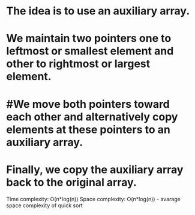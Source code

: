 # The idea is to use an auxiliary array.

# We maintain two pointers one to leftmost or smallest element and other to rightmost or largest element.

# #We move both pointers toward each other and alternatively copy elements at these pointers to an auxiliary array.

# Finally, we copy the auxiliary array back to the original array.

Time complexity: O(n\*log(n))
Space complexity: O(n\*log(n)) - avarage space complexity of quick sort
